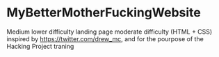 # MyBetterMotherFuckingWebsite
Medium lower difficulty landing page moderate difficulty (HTML + CSS) inspired by https://twitter.com/drew_mc, and for the pourpose of the Hacking Project traning
